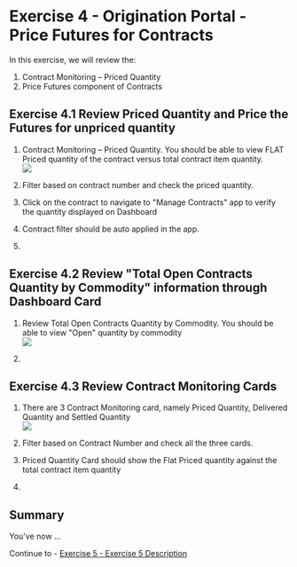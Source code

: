 # Exercise 4 - Origination Portal - Price Futures for Contracts

In this exercise, we will review the:
1. Contract Monitoring – Priced Quantity
2. Price Futures component of Contracts



## Exercise 4.1 Review Priced Quantity and Price the Futures for unpriced quantity


1. Contract Monitoring – Priced Quantity. You should be able to view FLAT Priced quantity of the contract versus total contract item quantity.
<br>![](/exercises/ex1/images/Ex_4_1_Image.png)

2. Filter based on contract number and check the priced quantity.
3. Click on the contract to navigate to "Manage Contracts" app to verify the quantity displayed on Dashboard
4. Contract filter should be auto applied in the app. 
5. 



## Exercise 4.2 Review "Total Open Contracts Quantity by Commodity" information through Dashboard Card

1. Review Total Open Contracts Quantity by Commodity. You should be able to view "Open" quantity by commodity
<br>![](/exercises/ex1/images/Ex_4_2_Image.png)

2. 


## Exercise 4.3 Review Contract Monitoring Cards

1. There are 3 Contract Monitoring card, namely Priced Quantity, Delivered Quantity and Settled Quantity
<br>![](/exercises/ex1/images/Ex_4_3_Image.png)

2. Filter based on Contract Number and check all the three cards.
3. Priced Quantity Card should show the Flat Priced quantity against the total contract item quantity
4. 

## Summary

You've now ...

Continue to - [Exercise 5 - Exercise 5 Description](../ex2/README.md)
